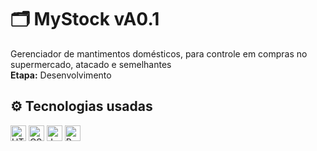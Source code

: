 # 🗂️ MyStock vA0.1

Gerenciador de mantimentos domésticos, para controle em compras no supermercado, atacado e semelhantes
 <br>**Etapa:** Desenvolvimento

## ⚙️ Tecnologias usadas
<div><img src="https://cdn.worldvectorlogo.com/logos/html-1.svg" alt="HTML" style="width:25px;">
<img src="https://cdn.worldvectorlogo.com/logos/css-3.svg" alt="CSS" style="width:25px;">
<img src="https://cdn.worldvectorlogo.com/logos/javascript-r.svg" alt="Javascript" style="width:25px;">
<img src="https://upload.wikimedia.org/wikipedia/commons/thumb/a/a7/React-icon.svg/1200px-React-icon.svg.png" alt="React.js" style="width:25px;"></div>
